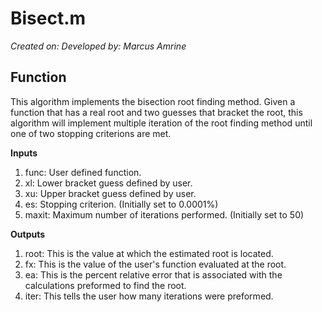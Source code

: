 # Bisect.m

*Created on:
Developed by: Marcus Amrine*


## Function

This algorithm implements the bisection root finding method. Given a function that has a real root and two guesses that bracket the root, this algorithm will implement multiple iteration of the root finding method until one of two stopping criterions are met.

**Inputs**
  1. func: User defined function.
  2. xl: Lower bracket guess defined by user.
  3. xu: Upper bracket guess defined by user.
  4. es: Stopping criterion. (Initially set to 0.0001%)
  5. maxit: Maximum number of iterations performed. (Initially set to 50)
  
**Outputs**
  1. root: This is the value at which the estimated root is located.
  2. fx: This is the value of the user's function evaluated at the root.
  3. ea: This is the percent relative error that is associated with the calculations preformed to find the root.
  4. iter: This tells the user how many iterations were preformed.
